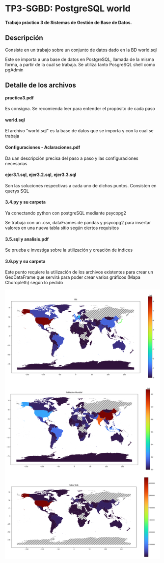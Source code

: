 # TP3-SGBD: PostgreSQL world
<h4> Trabajo práctico 3 de Sistemas de Gestión de Base de Datos. </h4>

## Descripción
<p> Consiste en un trabajo sobre un conjunto de datos dado en la BD world.sql </p>
<p> Este se importa a una base de datos en PostgreSQL, llamada de la misma forma, a partir de la cual se trabaja. Se utiliza tanto PosgreSQL shell como pgAdmin </p>

## Detalle de los archivos

#### practica3.pdf
<p> Es consigna. Se recomienda leer para entender el propósito de cada paso </p>

#### world.sql
<p> El archivo "world.sql" es la base de datos que se importa y con la cual se trabaja</p> 

#### Configuraciones - Aclaraciones.pdf
<p> Da uan descripción precisa del paso a paso y las configuraciones necesarias</p>

#### ejer3.1.sql, ejer3.2.sql, ejer3.3.sql
<p> Son las soluciones respectivas a cada uno de dichos puntos. Consisten en querys SQL </p>

#### 3.4.py y su carpeta
<p> Ya conectando python con postgreSQL mediante psycopg2</p>
<p> Se trabaja con un .csv, dataFrames de pandas y psycopg2 para insertar valores en una nueva tabla sitio según ciertos requisitos </p>

#### 3.5.sql y analisis.pdf
<p> Se prueba e investiga sobre la utilización y creación de indices </p>

#### 3.6.py y su carpeta
<p> Este punto requiere la utilización de los archivos existentes para crear un GeoDataFrame que servirá para poder crear varios gráficos (Mapa Choropleth) según lo pedido </p>

<img align="center" src="PBI.png">
<img align="center" src="Poblacion Mundial.png">
<img align="center" src="Sitios Web.png">
